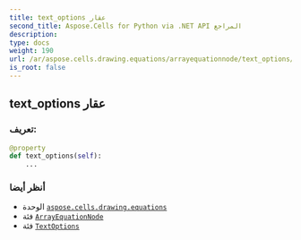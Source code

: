 ```yaml
---
title: text_options عقار
second_title: Aspose.Cells for Python via .NET API المراجع
description:
type: docs
weight: 190
url: /ar/aspose.cells.drawing.equations/arrayequationnode/text_options/
is_root: false
---
```

##  text_options عقار
###  تعريف:
```python
@property
def text_options(self):
    ...
```

###  أنظر أيضا
* الوحدة [`aspose.cells.drawing.equations`](../../)
* فئة [`ArrayEquationNode`](/cells/python-net/ar/aspose.cells.drawing.equations/arrayequationnode)
* فئة [`TextOptions`](/cells/python-net/ar/aspose.cells.drawing.texts/textoptions)
